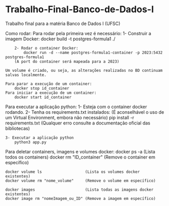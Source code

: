 # Trabalho-Final-Banco-de-Dados-I
Trabalho final para a matéria Banco de Dados I (UFSC)

Como rodar:
    Para rodar pela primeira vez é necessário:
        1- Construir a imagem Docker:
            docker build -t postgres-formula1 ./

        2- Rodar o container Docker:
            docker run -d --name postgres-formula1-container -p 2023:5432 postgres-formula1
        (A port do container será mapeada para a 2023)

    Um volume é criado, ou seja, as alterações realizadas no BD continuam salvas localmente.

    Para parar a execução de um container:
        docker stop id_container
    Para iniciar a execução de um container:
        docker start id_container
    

Para executar a aplicação python:
    1- Esteja com o container docker rodando.
    2- Tenha os requirements.txt instalados:          (É aconselhável o uso de um Virtual Environment, embora não necessário)
        pip install -r requirements.txt               (Qualquer erro consulte a documentação oficial das bibliotecas)
    
    3- Executar a aplicação python
        python3 app.py



Para deletar containers, imagens e volumes docker:
    docker ps -a                       (Lista todos os containers)
    docker rm "ID_container"           (Remove o container em específico)

    docker volume ls                   (Lista os volumes docker existentes)
    docker volume rm "nome_volume"     (Remove o volume em específico)

    docker images                      (Lista todas as imagens docker existentes)
    docker image rm "nomeImagem_ou_ID" (Remove a imagem em específico)
